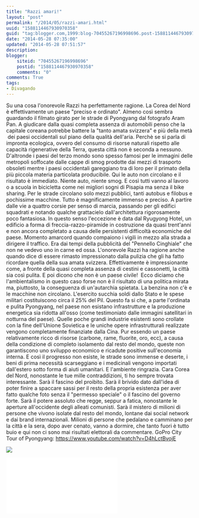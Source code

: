 ```yaml
---
title: "Razzi amari!"
layout: "post"
permalink: "/2014/05/razzi-amari.html"
uuid: "1588114467930970358"
guid: "tag:blogger.com,1999:blog-70455267196998696.post-1588114467930970358"
date: "2014-05-28 07:35:00"
updated: "2014-05-28 07:51:57"
description: 
blogger:
    siteid: "70455267196998696"
    postid: "1588114467930970358"
    comments: "0"
comments: True
tags:
- Divagando
---
```

Su una cosa l'onorevole Razzi ha perfettamente ragione. La Corea del
Nord è effettivamente un paese "preciso e ordinato". Almeno così sembra
guardando il filmato girato per le strade di Pyongyang dal fotografo
Aram Pan. A giudicare dalla quasi completa assenza di automobili penso
che la capitale coreana potrebbe battere la "tanto amata svizzera" e più
della metà  dei paesi occidentali sul piano della qualità dell'aria.
Perchè se si parla di impronta ecologica, ovvero del consumo di risorse
naturali rispetto alle capacità rigenerative della Terra, questa città
non è seconda a nessuno.
D'altronde i paesi del terzo mondo sono spesso famosi per le immagini
delle metropoli soffocate dalle cappe di smog prodotte dai mezzi di
trasporto obsoleti mentre i paesi occidentali gareggiano tra di loro per
il primato della più piccola materia particolata producibile. Qui le
auto non circolano e il risultato è immediato. Niente auto, niente
smog.
E così tutti vanno al lavoro o a scuola in bicicletta come nei migliori
sogni di Pisapia ma senza il bike sharing. Per le strade circolano solo
mezzi pubblici, tanti autobus e filobus e pochissime macchine. Tutto è
magnificamente immenso e preciso. A partire dalle vie a quattro corsie
per senso di marcia, passando per gli edifici squadrati e notando
qualche grattacielo dall'architettura rigorosamente poco fantasiosa. In
questo senso l'eccezione è data dal Ryugyong Hotel, un edificio a forma
di freccia-razzo-piramide in costruzione da quasi trent'anni e non
ancora completato a causa delle persistenti difficoltà economiche del
paese.
Momento amarcord quando compaiono i vigili in mezzo alla strada a
dirigere il traffico. Era dai tempi della pubblicità del "Pennello
Cinghiale" che non ne vedevo uno in carne ed ossa.
L'onorevole Razzi ha ragione anche quando dice di essere rimasto
impressionato dalla pulizia che gli ha fatto ricordare quella della sua
amata svizzera. Effettivamente è impressionante come, a fronte della
quasi completa assenza di cestini e cassonetti, la città sia così
pulita. E poi dicono che non è un paese civile! 
Ecco diciamo che l'ambientalismo in questo caso forse non è il risultato
di una politica mirata ma, piuttosto, la conseguenza di un'autarchia
spietata. La benzina non c'è e le macchine non circolano. L'esercito
succhia soldi dallo Stato e le spese militari costituiscono circa il 25%
del Pil. Questo fa si che, a parte l'ordinata e pulita Pyongyang, nel
paese non esistano infrastrutture e la produzione energetica sia ridotta
all'osso (come testimoniato dalle immagini satellitari in notturna del
paese). Quelle poche grandi industrie esistenti sono crollate con la
fine dell'Unione Sovietica e le uniche opere infrastrutturali realizzate
vengono completamente finanziate dalla Cina. Pur essendo un paese
relativamente ricco di risorse (carbone, rame, fluorite, oro, ecc), a
causa della condizione di completo isolamento dal resto del mondo,
queste non garantiscono uno sviluppo economico e ricadute positive
sull'economia interna. E così il progresso non esiste, le strade sono
immense e deserte, i beni di prima necessità scarseggiano e i medicinali
vengono importati dall'estero sotto forma di aiuti umanitari. E
l'ambiente ringrazia.
Cara Corea del Nord, nonostante le tue mille contraddizioni, ti ho
sempre trovata interessante. Sarà il fascino del proibito. Sarà il
brivido dato dall'idea di poter finire a spaccare sassi per il resto
della propria esistenza per aver fatto qualche foto senza il "permesso
speciale" o il fascino del governo forte. Sarà il potere assoluto che
regge, seppur a fatica, nonostante le aperture all'occidente degli
alleati comunisti. Sarà il mistero di milioni di persone che vivono
isolate dal resto del mondo, lontane dai social network e dai brand
internazionali. Milioni di persone che pedalano e camminano per la città
e la sera, dopo aver cenato, vanno a dormire, che tanto fuori è tutto
buio e qui non ci sono mai risultati elettorali da commentare.
GoPro City Tour of Pyongyang:
<https://www.youtube.com/watch?v=D4hLctBvojE> 
  
[![](http://static1.businessinsider.com/image/521f6e976bb3f77646e58acd/pyongyang-has-a-ridiculously-expensive-new-coffee-shop.jpg)](http://static1.businessinsider.com/image/521f6e976bb3f77646e58acd/pyongyang-has-a-ridiculously-expensive-new-coffee-shop.jpg)
  

<div class="youtube">
<iframe  src="//www.youtube-nocookie.com/embed/D4hLctBvojE?rel=0" frameborder="0" allowfullscreen></iframe>
</div>